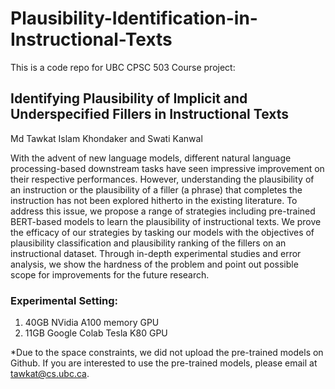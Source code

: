 # Plausibility-Identification-in-Instructional-Texts

This is a code repo for UBC CPSC 503 Course project:
## Identifying Plausibility of Implicit and Underspecified Fillers in Instructional Texts
Md Tawkat Islam Khondaker and Swati Kanwal

With the advent of new language models, different natural language processing-based downstream tasks have seen impressive improvement on their respective performances. However, understanding the plausibility of an instruction or the plausibility of a filler (a phrase) that completes the instruction has not been explored hitherto in the existing literature. To address this issue, we propose a range of strategies including pre-trained BERT-based models to learn the plausibility of instructional texts. We prove the efficacy of our strategies by tasking our models with the objectives of plausibility classification and plausibility ranking of the fillers on an instructional dataset. Through in-depth experimental studies and error analysis, we show the hardness of the problem and point out possible scope for improvements for the future research.


### Experimental Setting:
1. 40GB NVidia A100 memory GPU
2. 11GB Google Colab Tesla K80 GPU

*Due to the space constraints, we did not upload the pre-trained models on Github. If you are interested to use the pre-trained models, please email at tawkat@cs.ubc.ca.
